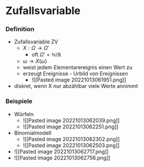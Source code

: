# Zufallsvariable
### Definition
+ Zufallsvariable ZV
	+ $X:Ω→Ω'$
		+ oft $Ω'=ℕ/ℝ$
	+ $ω→X(ω)$
	+ weist jedem Elementarereignis einen Wert zu
	+ erzeugt Ereignisse - Urbild von Ereignissen
		+ ![[Pasted image 20221013061951.png]]
+ diskret, wenn X nur abzählbar viele Werte annimmt

### Beispiele
+ Würfeln
	+ ![[Pasted image 20221013062039.png]]
	+ ![[Pasted image 20221013062251.png]]
+ Binomialmodell
	+ ![[Pasted image 20221013062302.png]]
	+ ![[Pasted image 20221013062503.png]]
+ ![[Pasted image 20221013062717.png]]
+ ![[Pasted image 20221013062756.png]]